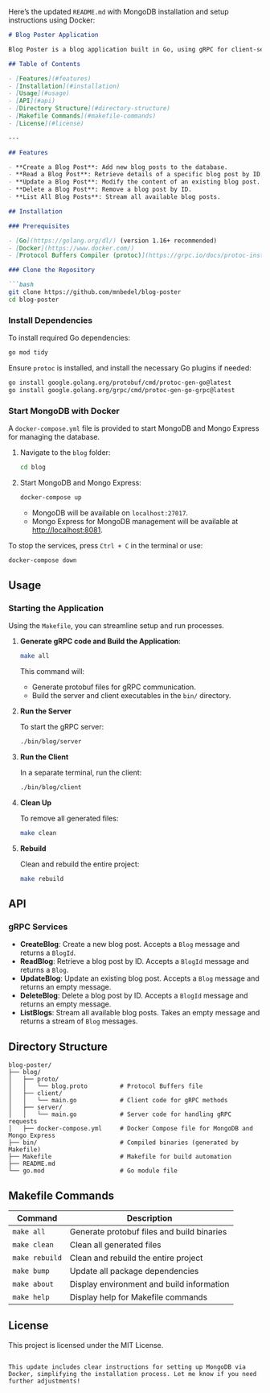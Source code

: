 Here’s the updated `README.md` with MongoDB installation and setup instructions using Docker:

```markdown
# Blog Poster Application

Blog Poster is a blog application built in Go, using gRPC for client-server communication and MongoDB as the database. The app enables users to create, read, update, delete, and list blog posts.

## Table of Contents

- [Features](#features)
- [Installation](#installation)
- [Usage](#usage)
- [API](#api)
- [Directory Structure](#directory-structure)
- [Makefile Commands](#makefile-commands)
- [License](#license)

---

## Features

- **Create a Blog Post**: Add new blog posts to the database.
- **Read a Blog Post**: Retrieve details of a specific blog post by ID.
- **Update a Blog Post**: Modify the content of an existing blog post.
- **Delete a Blog Post**: Remove a blog post by ID.
- **List All Blog Posts**: Stream all available blog posts.

## Installation

### Prerequisites

- [Go](https://golang.org/dl/) (version 1.16+ recommended)
- [Docker](https://www.docker.com/)
- [Protocol Buffers Compiler (protoc)](https://grpc.io/docs/protoc-installation/)

### Clone the Repository

```bash
git clone https://github.com/mnbedel/blog-poster
cd blog-poster
```

### Install Dependencies

To install required Go dependencies:

```bash
go mod tidy
```

Ensure `protoc` is installed, and install the necessary Go plugins if needed:

```bash
go install google.golang.org/protobuf/cmd/protoc-gen-go@latest
go install google.golang.org/grpc/cmd/protoc-gen-go-grpc@latest
```

### Start MongoDB with Docker

A `docker-compose.yml` file is provided to start MongoDB and Mongo Express for managing the database.

1. Navigate to the `blog` folder:

   ```bash
   cd blog
   ```

2. Start MongoDB and Mongo Express:

   ```bash
   docker-compose up
   ```

   - MongoDB will be available on `localhost:27017`.
   - Mongo Express for MongoDB management will be available at [http://localhost:8081](http://localhost:8081).

To stop the services, press `Ctrl + C` in the terminal or use:

```bash
docker-compose down
```

## Usage

### Starting the Application

Using the `Makefile`, you can streamline setup and run processes.

1. **Generate gRPC code and Build the Application**:

   ```bash
   make all
   ```

   This command will:
   - Generate protobuf files for gRPC communication.
   - Build the server and client executables in the `bin/` directory.

2. **Run the Server**

   To start the gRPC server:

   ```bash
   ./bin/blog/server
   ```

3. **Run the Client**

   In a separate terminal, run the client:

   ```bash
   ./bin/blog/client
   ```

4. **Clean Up**

   To remove all generated files:

   ```bash
   make clean
   ```

5. **Rebuild**

   Clean and rebuild the entire project:

   ```bash
   make rebuild
   ```

## API

### gRPC Services

- **CreateBlog**: Create a new blog post. Accepts a `Blog` message and returns a `BlogId`.
- **ReadBlog**: Retrieve a blog post by ID. Accepts a `BlogId` message and returns a `Blog`.
- **UpdateBlog**: Update an existing blog post. Accepts a `Blog` message and returns an empty message.
- **DeleteBlog**: Delete a blog post by ID. Accepts a `BlogId` message and returns an empty message.
- **ListBlogs**: Stream all available blog posts. Takes an empty message and returns a stream of `Blog` messages.

## Directory Structure

```
blog-poster/
├── blog/
│   ├── proto/
│   │   └── blog.proto         # Protocol Buffers file
│   ├── client/
│   │   └── main.go            # Client code for gRPC methods
│   ├── server/
│   │   └── main.go            # Server code for handling gRPC requests
│   ├── docker-compose.yml     # Docker Compose file for MongoDB and Mongo Express
├── bin/                       # Compiled binaries (generated by Makefile)
├── Makefile                   # Makefile for build automation
├── README.md
└── go.mod                     # Go module file
```

## Makefile Commands

| Command      | Description                                |
|--------------|--------------------------------------------|
| `make all`   | Generate protobuf files and build binaries |
| `make clean` | Clean all generated files                  |
| `make rebuild` | Clean and rebuild the entire project     |
| `make bump`  | Update all package dependencies            |
| `make about` | Display environment and build information  |
| `make help`  | Display help for Makefile commands         |

## License

This project is licensed under the MIT License.
```

This update includes clear instructions for setting up MongoDB via Docker, simplifying the installation process. Let me know if you need further adjustments!